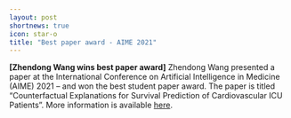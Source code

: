 ```yaml
---
layout: post
shortnews: true
icon: star-o
title: "Best paper award - AIME 2021"
---
```


<b>[Zhendong Wang wins best paper award]</b> Zhendong Wang presented a paper at the International Conference on Artificial Intelligence in Medicine (AIME) 2021 – and won the best student paper award. The paper is titled “Counterfactual Explanations for Survival Prediction of Cardiovascular ICU Patients”. More information is available <a href="https://dsv.su.se/en/about/news/and-the-award-went-to-zhendong-wang">here</a>.
